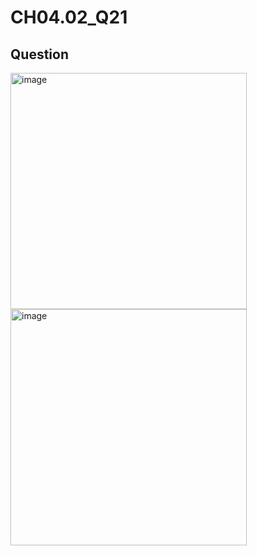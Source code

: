 # CH04.02_Q21

## Question

<img width="378" alt="image" src="https://github.com/user-attachments/assets/a63b994b-ff4f-44f9-abe0-e12e591130ad"> 

<img width="378" alt="image" src="https://github.com/user-attachments/assets/a6f64d41-648a-4897-a312-df3998098e87"> 
